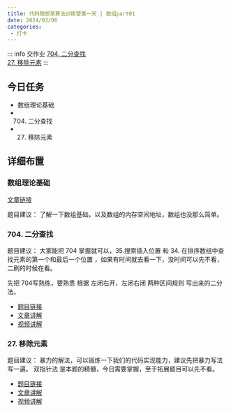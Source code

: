 ```yaml
---
title: 代码随想录算法训练营第一天 | 数组part01
date: 2024/03/06
categories:
 - 打卡
---
```

::: info 交作业
[704. 二分查找](/blogs/algorithm/leetcode704.md)<br/>
[27. 移除元素](/blogs/algorithm/leetcode27.md)
:::

## 今日任务 
- 数组理论基础
- 704. 二分查找
- 27. 移除元素

## 详细布置
### 数组理论基础  
[文章链接](https://programmercarl.com/%E6%95%B0%E7%BB%84%E7%90%86%E8%AE%BA%E5%9F%BA%E7%A1%80.html)

题目建议： 了解一下数组基础，以及数组的内存空间地址，数组也没那么简单。

### 704. 二分查找 
题目建议： 大家能把 704 掌握就可以，35.搜索插入位置 和 34. 在排序数组中查找元素的第一个和最后一个位置 ，如果有时间就去看一下，没时间可以先不看，二刷的时候在看。

先把 704写熟练，要熟悉 根据 左闭右开，左闭右闭 两种区间规则 写出来的二分法。

- [题目链接](https://leetcode.cn/problems/binary-search/)
- [文章讲解](https://programmercarl.com/0704.%E4%BA%8C%E5%88%86%E6%9F%A5%E6%89%BE.html)
- [视频讲解](https://www.bilibili.com/video/BV1fA4y1o715)

### 27. 移除元素
题目建议：  暴力的解法，可以锻炼一下我们的代码实现能力，建议先把暴力写法写一遍。 双指针法 是本题的精髓，今日需要掌握，至于拓展题目可以先不看。 

- [题目链接](https://leetcode.cn/problems/remove-element/)
- [文章讲解](https://programmercarl.com/0027.%E7%A7%BB%E9%99%A4%E5%85%83%E7%B4%A0.html)
- [视频讲解](https://www.bilibili.com/video/BV12A4y1Z7LP)